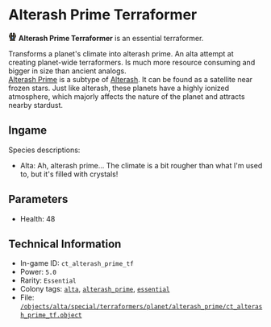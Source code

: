 # Alterash Prime Terraformer

<img src="https://raw.githubusercontent.com/Ceterai/Enternia/main/objects/alta/special/terraformers/planet/alterash_prime/icon.png" alt="Alterash Prime Terraformer icon" loading="lazy" height=16px width="auto" /> **Alterash Prime Terraformer** is an essential terraformer.

Transforms a planet's climate into alterash prime. An alta attempt at creating planet-wide terraformers. Is much more resource consuming and bigger in size than ancient analogs.  
[Alterash Prime](https://ceterai.github.io/MyEnternia/Wiki/Tags/AlterashPrime) is a subtype of [Alterash](https://ceterai.github.io/MyEnternia/Wiki/Tags/Alterash). It can be found as a satellite near frozen stars. Just like alterash, these planets have a highly ionized atmosphere, which majorly affects the nature of the planet and attracts nearby stardust.

## Ingame

Species descriptions:

- Alta: Ah, alterash prime... The climate is a bit rougher than what I'm used to, but it's filled with crystals!

## Parameters

- Health: 48

## Technical Information

- In-game ID: `ct_alterash_prime_tf`
- Power: `5.0`
- Rarity: `Essential`
- Colony tags: [`alta`](https://ceterai.github.io/MyEnternia/Wiki/Tags/Alta), [`alterash_prime`](https://ceterai.github.io/MyEnternia/Wiki/Tags/AlterashPrime), [`essential`](https://ceterai.github.io/MyEnternia/Wiki/Tags/Essential)
- File: [`/objects/alta/special/terraformers/planet/alterash_prime/ct_alterash_prime_tf.object`](https://github.com/Ceterai/Enternia/blob/main/objects/alta/special/terraformers/planet/alterash_prime/ct_alterash_prime_tf.object)
